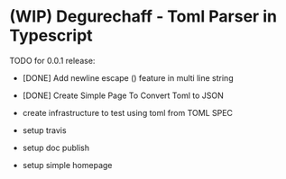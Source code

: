 (WIP) Degurechaff - Toml Parser in Typescript
=================

TODO for 0.0.1 release:

- [DONE] Add newline escape (\) feature in multi line string
- [DONE] Create Simple Page To Convert Toml to JSON

- create infrastructure to test using toml from TOML SPEC
- setup travis
- setup doc publish
- setup simple homepage
